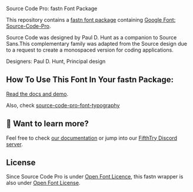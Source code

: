 Source Code Pro: fastn Font Package

This repository contains a [fastn font package](https://fpm.dev/featured/fonts/) containing [Google Font: 
Source-Code-Pro](https://fonts.google.com/specimen/Source+Code+Pro/about).

Source Code was designed by Paul D. Hunt as 
a companion to Source Sans.This complementary 
family was adapted from the Source design 
due to a request to create a monospaced 
version for coding applications.

Designers: Paul D. Hunt, Principal design

## How To Use This Font In Your fastn Package:

[Read the docs and demo](https://fastn-community.github.io/source-code-pro-font/).

Also, check [source-code-pro-font-typography](https://fastn-community.github.io/source-code-pro-font-typography/)

## 👀 Want to learn more?

Feel free to check [our documentation](https://fastn.com/) or jump into our [FifthTry Discord 
server](https://discord.gg/bucrdvptYd).

## License

Since Source Code Pro is under [Open Font Licence](https://fonts.google.com/specimen/Source+Code+Pro/about), this fastn wrapper is also
under [Open Font License](LICENSE).